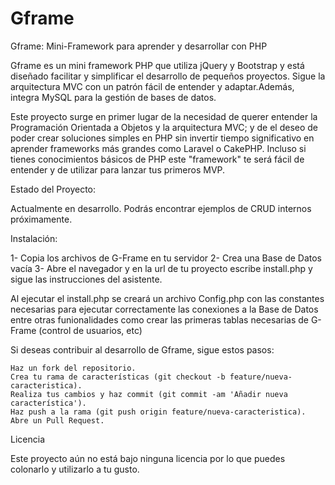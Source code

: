 # Gframe
Gframe: Mini-Framework para aprender y desarrollar con PHP

Gframe es un mini framework PHP que utiliza jQuery y Bootstrap y está diseñado facilitar y simplificar el desarrollo de pequeños proyectos. Sigue la arquitectura MVC con un patrón fácil de entender y adaptar.Además, integra MySQL para la gestión de bases de datos.

Este proyecto surge en primer lugar de la necesidad de querer entender la Programación Orientada a Objetos y la arquitectura MVC; y de el deseo de poder crear soluciones simples en PHP sin invertir tiempo significativo en aprender frameworks más grandes como Laravel o CakePHP. Incluso si tienes conocimientos básicos de PHP este "framework" te será fácil de entender y de utilizar para lanzar tus primeros MVP.

Estado del Proyecto:

Actualmente en desarrollo. 
Podrás encontrar ejemplos de CRUD internos próximamente.



Instalación:

1- Copia los archivos de G-Frame en tu servidor
2- Crea una Base de Datos vacía
3- Abre el navegador y en la url de tu proyecto escribe install.php y sigue las instrucciones del asistente. 

Al ejecutar el install.php se creará un archivo Config.php con las constantes necesarias para ejecutar correctamente las conexiones a la Base de Datos entre otras funionalidades como crear las primeras tablas necesarias de G-Frame (control de usuarios, etc)

    



Si deseas contribuir al desarrollo de Gframe, sigue estos pasos:

    Haz un fork del repositorio.
    Crea tu rama de características (git checkout -b feature/nueva-caracteristica).
    Realiza tus cambios y haz commit (git commit -am 'Añadir nueva característica').
    Haz push a la rama (git push origin feature/nueva-caracteristica).
    Abre un Pull Request.

Licencia

Este proyecto aún no está bajo ninguna licencia por lo que puedes colonarlo y utilizarlo a tu gusto.
 
